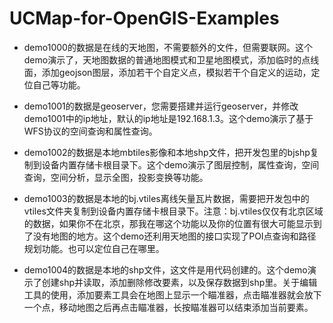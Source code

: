 # UCMap-for-OpenGIS-Examples
- demo1000的数据是在线的天地图，不需要额外的文件，但需要联网。这个demo演示了，天地图数据的普通地图模式和卫星地图模式，添加临时的点线面，添加geojson图层，添加若干个自定义点，模拟若干个自定义的运动，定位自己等功能。

- demo1001的数据是geoserver，您需要搭建并运行geoserver，并修改demo1001中的ip地址，默认的ip地址是192.168.1.3。这个demo演示了基于WFS协议的空间查询和属性查询。

- demo1002的数据是本地mbtiles影像和本地shp文件，把开发包里的bjshp复制到设备内置存储卡根目录下。这个demo演示了图层控制，属性查询，空间查询，空间分析，显示全图，投影变换等功能。

- demo1003的数据是本地的bj.vtiles离线矢量瓦片数据，需要把开发包中的vtiles文件夹复制到设备内置存储卡根目录下。注意：bj.vtiles仅仅有北京区域的数据，如果你不在北京，那我在哪这个功能以及你的位置有很大可能显示到了没有地图的地方。这个demo还利用天地图的接口实现了POI点查询和路径规划功能。也可以定位自己在哪里。

- demo1004的数据是本地的shp文件，这文件是用代码创建的。这个demo演示了创建shp并读取，添加删除修改要素，以及保存数据到shp里。关于编辑工具的使用，添加要素工具会在地图上显示一个瞄准器，点击瞄准器就会放下一个点，移动地图之后再点击瞄准器，长按瞄准器可以结束添加当前要素。
